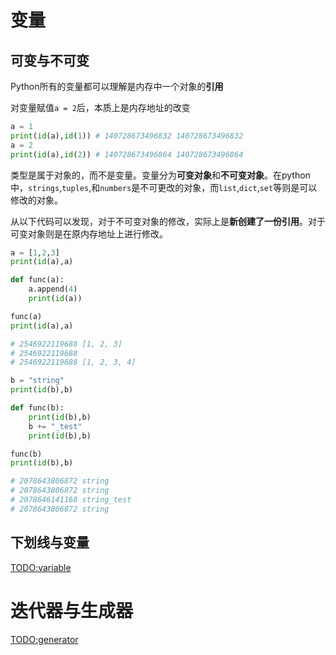 # 变量

## 可变与不可变

Python所有的变量都可以理解是内存中一个对象的**引用**

对变量赋值`a = 2`后，本质上是内存地址的改变
```python
a = 1
print(id(a),id(1)) # 140728673496832 140728673496832
a = 2
print(id(a),id(2)) # 140728673496864 140728673496864
```

类型是属于对象的，而不是变量。变量分为**可变对象**和**不可变对象**。在python中，`strings`,`tuples`,和`numbers`是不可更改的对象，而`list`,`dict`,`set`等则是可以修改的对象。

从以下代码可以发现，对于不可变对象的修改，实际上是**新创建了一份引用**。对于可变对象则是在原内存地址上进行修改。

```python
a = [1,2,3]
print(id(a),a)

def func(a):
    a.append(4)
    print(id(a))

func(a)
print(id(a),a)

# 2546922119688 [1, 2, 3]
# 2546922119688
# 2546922119688 [1, 2, 3, 4]

b = "string"
print(id(b),b)

def func(b):
    print(id(b),b)
    b += "_test"
    print(id(b),b)

func(b)
print(id(b),b)

# 2078643806872 string
# 2078643806872 string
# 2078646141168 string_test
# 2078643806872 string
```

## 下划线与变量

[TODO:variable](https://github.com/taizilongxu/interview_python#9-%E8%BF%AD%E4%BB%A3%E5%99%A8%E5%92%8C%E7%94%9F%E6%88%90%E5%99%A8)

# 迭代器与生成器

[TODO:generator](https://github.com/taizilongxu/interview_python#9-%E8%BF%AD%E4%BB%A3%E5%99%A8%E5%92%8C%E7%94%9F%E6%88%90%E5%99%A8)
